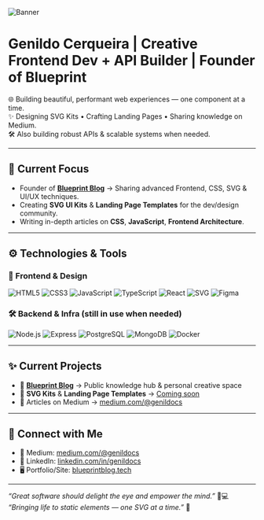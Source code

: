 ![Banner]([https://iili.io/3pVgBg1.png](https://iili.io/FFdOCZB.png))

# Genildo Cerqueira | Creative Frontend Dev + API Builder | Founder of Blueprint

🌐 Building beautiful, performant web experiences — one component at a time.  
✨ Designing SVG Kits • Crafting Landing Pages • Sharing knowledge on Medium.  
🛠️ Also building robust APIs & scalable systems when needed.

---

## 🎨 Current Focus

- Founder of **[Blueprint Blog](https://blueprintblog.tech)** → Sharing advanced Frontend, CSS, SVG & UI/UX techniques.
- Creating **SVG UI Kits** & **Landing Page Templates** for the dev/design community.
- Writing in-depth articles on **CSS**, **JavaScript**, **Frontend Architecture**.

---

## ⚙️ Technologies & Tools

### 🎨 Frontend & Design
![HTML5](https://img.shields.io/badge/HTML5-E34F26?style=for-the-badge&logo=html5&logoColor=white)
![CSS3](https://img.shields.io/badge/CSS3-1572B6?style=for-the-badge&logo=css3&logoColor=white)
![JavaScript](https://img.shields.io/badge/JavaScript-F7DF1E?style=for-the-badge&logo=javascript&logoColor=black)
![TypeScript](https://img.shields.io/badge/TypeScript-007ACC?style=for-the-badge&logo=typescript&logoColor=white)
![React](https://img.shields.io/badge/React-61DAFB?style=for-the-badge&logo=react&logoColor=black)
![SVG](https://img.shields.io/badge/SVG-FFB13B?style=for-the-badge&logo=svg&logoColor=white)
![Figma](https://img.shields.io/badge/Figma-F24E1E?style=for-the-badge&logo=figma&logoColor=white)

### 🛠️ Backend & Infra (still in use when needed)
![Node.js](https://img.shields.io/badge/Node.js-339933?style=for-the-badge&logo=nodedotjs&logoColor=white)
![Express](https://img.shields.io/badge/Express-000000?style=for-the-badge&logo=express&logoColor=white)
![PostgreSQL](https://img.shields.io/badge/PostgreSQL-336791?style=for-the-badge&logo=postgresql&logoColor=white)
![MongoDB](https://img.shields.io/badge/MongoDB-47A248?style=for-the-badge&logo=mongodb&logoColor=white)
![Docker](https://img.shields.io/badge/Docker-2496ED?style=for-the-badge&logo=docker&logoColor=white)

---

## ✨ Current Projects

- 🚀 **[Blueprint Blog](https://blueprintblog.tech)** → Public knowledge hub & personal creative space
- 🎁 **SVG Kits** & **Landing Page Templates** → [Coming soon](#)
- 📝 Articles on Medium → [medium.com/@genildocs](https://medium.com/@genildocs)

---

## 📲 Connect with Me

- 📝 Medium: [medium.com/@genildocs](https://medium.com/@genildocs)
- 💼 LinkedIn: [linkedin.com/in/genildocs](https://linkedin.com/in/genildocs)
- 🖥️ Portfolio/Site: [blueprintblog.tech](https://blueprintblog.tech)

---

_“Great software should delight the eye and empower the mind.”_ 🎨💻  
_“Bringing life to static elements — one SVG at a time.”_ 🚀
